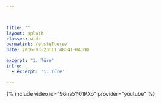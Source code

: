 ```yaml
---


    
title: ""
layout: splash
classes: wide
permalink: /ersteTuere/
date: 2016-03-23T11:48:41-04:00

excerpt: "1. Türe"
intro: 
  - excerpt: '1. Türe'

---
```


{% include video id="96na5Y01PXo" provider="youtube" %}




